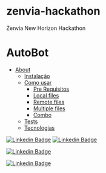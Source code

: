 # zenvia-hackathon
Zenvia New Horizon Hackathon

# AutoBot 

 * [About](#Sobre)
   * [Instalação](#instalacao)
   * [Como usar](#como-usar)
      * [Pre Requisitos](#pre-requisitos)
      * [Local files](#local-files)
      * [Remote files](#remote-files)
      * [Multiple files](#multiple-files)
      * [Combo](#combo)
   * [Tests](#testes)
   * [Tecnologias](#tecnologias)


[![Linkedin Badge](https://img.shields.io/badge/-Andréa-pink?style=flat-square&logo=Linkedin&logoColor=white&link=https://www.linkedin.com/in/andr%C3%A9a-cristina-biavatti-79811a31/)](https://www.linkedin.com/in/andr%C3%A9a-cristina-biavatti-79811a31/) [![Linkedin Badge](https://img.shields.io/badge/-Lucas-blue?style=flat-square&logo=Linkedin&logoColor=white&link=https://www.linkedin.com/in/lucas-silva-b12b281a3/)](https://www.linkedin.com/in/lucas-silva-b12b281a3/) 

[![Linkedin Badge](https://img.shields.io/badge/-Anderson-green?style=flat-square&logo=Linkedin&logoColor=white&link=https://www.linkedin.com/in/anderson-moura-8117211b3/)](https://www.linkedin.com/in/anderson-moura-8117211b3/) 

[![Linkedin Badge](https://img.shields.io/badge/-Lucas-blue?style=flat-square&logo=Linkedin&logoColor=white&link=https://www.linkedin.com/in/lucas-silva-b12b281a3/)](https://www.linkedin.com/in/lucas-silva-b12b281a3/) 


















